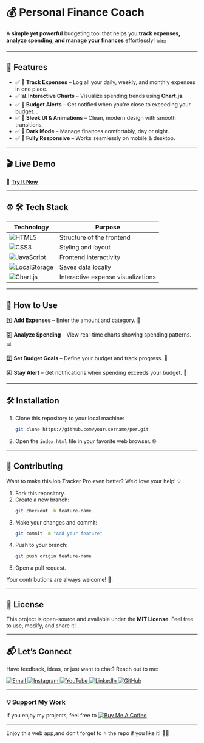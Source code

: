 # 💰 Personal Finance Coach 

A **simple yet powerful** budgeting tool that helps you **track expenses, analyze spending, and manage your finances** effortlessly! 📊💵  


---

## 🌟 Features  
- ✅ **📌 Track Expenses** – Log all your daily, weekly, and monthly expenses in one place.
- ✅ **📊 Interactive Charts** – Visualize spending trends using **Chart.js**.  
- ✅ **🔔 Budget Alerts** – Get notified when you're close to exceeding your budget. .  
- ✅ **🎨 Sleek UI & Animations** – Clean, modern design with smooth transitions. 
- ✅ **🌙 Dark Mode** – Manage finances comfortably, day or night.  
- ✅ **📱 Fully Responsive** – Works seamlessly on mobile & desktop.   
  
---      
## 🎬 Live Demo 

🔗 **[Try It Now]()**  


---

## ⚙ 🛠 Tech Stack
| **Technology**  | **Purpose** |
|-----------------|-------------|
| ![HTML5](https://img.shields.io/badge/HTML5-E34F26?style=for-the-badge&logo=html5&logoColor=white) | Structure of the frontend |
| ![CSS3](https://img.shields.io/badge/CSS3-1572B6?style=for-the-badge&logo=css3&logoColor=white) | Styling and layout |
| ![JavaScript](https://img.shields.io/badge/JavaScript-F7DF1E?style=for-the-badge&logo=javascript&logoColor=black) | Frontend interactivity |
| ![LocalStorage](https://img.shields.io/badge/LocalStorage-FF5733?style=for-the-badge) | Saves data locally |
| ![Chart.js](https://img.shields.io/badge/Chart.js-FF5733?style=for-the-badge) | Interactive expense visualizations |

---

## 🚀 How to Use 
1️⃣ **Add Expenses** – Enter the amount and category. 📝 

2️⃣ **Analyze Spending** – View real-time charts showing spending patterns. 📊   

3️⃣ **Set Budget Goals** – Define your budget and track progress. 🎯  

4️⃣ **Stay Alert** – Get notifications when spending exceeds your budget. 🔔



---

## 🛠️ Installation  

1. Clone this repository to your local machine:  
   ```bash  
   git clone https://github.com/yourusername/per.git
   ```  

2. Open the `index.html` file in your favorite web browser. 🌐  
 

---

## 🤝 Contributing  

Want to make thisJob Tracker Pro even better? We’d love your help! 💡  
1. Fork this repository.  
2. Create a new branch:  
   ```bash  
   git checkout -b feature-name  
   ```  
3. Make your changes and commit:  
   ```bash  
   git commit -m "Add your feature"  
   ```  
4. Push to your branch:  
   ```bash  
   git push origin feature-name  
   ```  
5. Open a pull request.  

Your contributions are always welcome! 🌟:


---

## 📜 License  

This project is open-source and available under the **MIT License**. Feel free to use, modify, and share it!  

---

## 📬 Let’s Connect  

Have feedback, ideas, or just want to chat? Reach out to me:  
<div>
  <a href="mailto:onlykelvin06@gmail.com">
    <img src="https://img.shields.io/badge/Email-4285F4?style=for-the-badge&logo=gmail&logoColor=white" alt="Email" />
  </a>
  <a href="https://www.instagram.com/_.yo.kelvin/">
    <img src="https://img.shields.io/badge/Instagram-E4405F?style=for-the-badge&logo=instagram&logoColor=white" alt="Instagram" />
  </a>
  <a href="https://www.youtube.com/@TechTutor_Tv?sub_confirmation=1">
    <img src="https://img.shields.io/badge/YouTube-FF0000?style=for-the-badge&logo=youtube&logoColor=white" alt="YouTube" />
  </a>
  <a href = "https://www.linkedin.com/in/kelvin-agyare-yeboah-6728a7301?utm_source=share&utm_campaign=share_via&utm_content=profile&utm_medium=android_app">
    <img src="https://img.shields.io/badge/LinkedIn-0077B5?style=for-the-badge&logo=linkedin&logoColor=white" alt="LinkedIn" />
  </a>
  <a href="https://github.com/KelvCodes">
    <img src="https://img.shields.io/badge/GitHub-181717?style=for-the-badge&logo=github&logoColor=white" alt="GitHub" />
  </a>
</div>     
 
---
### 💡 Support My Work  
If you enjoy my projects, feel free to [![Buy Me A Coffee](https://img.shields.io/badge/Buy%20Me%20A%20Coffee-%F0%9F%8C%8D-yellow?style=for-the-badge&logo=buy-me-a-coffee&logoColor=black)](https://www.buymeacoffee.com/kelvcodes) 

---
Enjoy this web app,and don’t forget to ⭐ the repo if you like it! 🥳✨  






